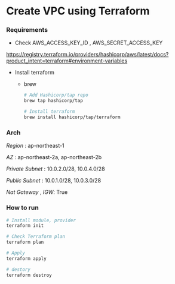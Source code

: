 # Create VPC using Terraform

### Requirements

- Check AWS_ACCESS_KEY_ID , AWS_SECRET_ACCESS_KEY

https://registry.terraform.io/providers/hashicorp/aws/latest/docs?product_intent=terraform#environment-variables

- Install terraform
    - brew
        
        ```bash
        # Add Hashicorp/tap repo	
        brew tap hashicorp/tap
        
        # Install terraform
        brew install hashicorp/tap/terraform
        ```
        

### Arch

*Region* : ap-northeast-1

*AZ* : ap-northeast-2a, ap-northeast-2b

*Private Subnet* :  10.0.2.0/28, 10.0.4.0/28

*Public Subnet* :  10.0.1.0/28, 10.0.3.0/28

*Nat Gateway* , *IGW*: True



### How to run

```bash
# Install module, provider
terraform init

# Check Terraform plan
terraform plan

# Apply
terraform apply

# destory
terraform destroy
```
